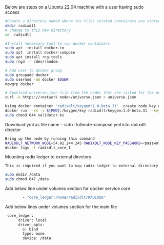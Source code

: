 Below are steps on a Ubuntu 22.04 machine with a user having sudo access


```bash
#Create a directory named where the files related containers are stored 
mkdir radixdlt
# Change to this new directory
cd  radixdlt
```
```bash
#Install necessary tool to run docker containers
sudo apt  install docker.io
sudo apt  install docker-compose
sudo apt install rng-tools
sudo rngd -r /dev/random
```

```bash
# Add user to docker group
sudo groupadd docker
sudo usermod -aG docker $USER
newgrp docker
```
```bash
# Download universe.json file from the nodes that are listed for the network
curl -k https://<network node>/universe.json > universe.json
```

```bash
Using docker container 'radixdlt/keygen:1.0-beta.31'  create node key as below
docker run --rm -v ${PWD}:/keygen/key radixdlt/keygen:1.0-beta.31 --keystore=/keygen/key/validator.ks --password=password --keypair-name=node 
sudo chmod 644 validator.ks
```


Download yml as file name - radix-fullnode-compose.yml into radixdlt director

```bash
Bring up the node by running this command
RADIXDLT_NETWORK_NODE=54.82.244.245 RADIXDLT_NODE_KEY_PASSWORD=<password> docker-compose -f radix-fullnode-compose.yml up -d
docker logs -f radixdlt_core_1
```


Mounting radix ledger to external directory

```bash
This is required if you want to map radix ledger to external directory

sudo mkdir /data
sudo chmod 647 /data
```

Add below line under volumes section for docker service core
```bash
        - "core_ledger:/home/radixdlt/RADIXDB"
```

Add below lines under volumes section for the main file
```bash
 core_ledger:
      driver: local
      driver_opts:
        o: bind
        type: none
        device: /data
```




